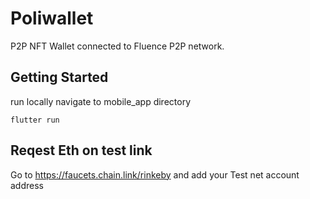 # Poliwallet

P2P NFT Wallet connected to Fluence P2P network. 

## Getting Started

run locally
navigate to mobile_app directory
```
flutter run
```

## Reqest Eth on test link
Go to https://faucets.chain.link/rinkeby and add your Test net account address